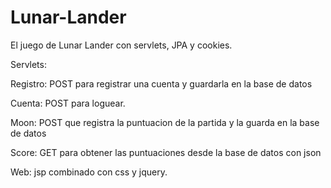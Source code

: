 # Lunar-Lander
El juego de Lunar Lander con servlets, JPA y cookies.

Servlets:

Registro: POST para registrar una cuenta y guardarla en la base de datos

Cuenta: POST para loguear.

Moon: POST que registra la puntuacion de la partida y la guarda en la
base de datos

Score: GET para obtener las puntuaciones desde la base de datos con json

Web:
jsp combinado con css y jquery.
